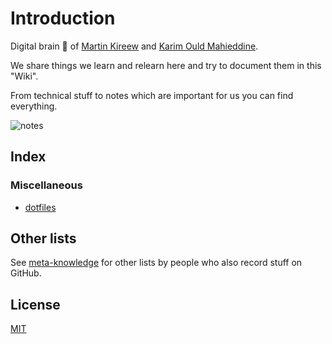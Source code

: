 # Introduction 
Digital brain 🧠 of [Martin Kireew](https://github.com/makiri1993) and [Karim Ould Mahieddine](https://karimould.dev).

We share things we learn and relearn here and try to document them in this "Wiki".

From technical stuff to notes which are important for us you can find everything.

![notes](https://media.giphy.com/media/l2SpZkQ0XT1XtKus0/source.gif)

## Index

### Miscellaneous
- [dotfiles](https://github.com/techstudio-dev/digital-brain/tree/main/dotfiles/)


## Other lists

See [meta-knowledge](https://github.com/RichardLitt/meta-knowledge) for other lists by people who also record stuff on GitHub.

## License
[MIT](https://tldrlegal.com/license/mit-license)
